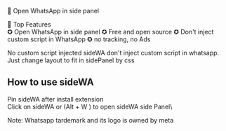 📢 Open WhatsApp in side panel

🔔 Top Features\
✪ Open WhatsApp in side panel
✪ Free and open source
✪ Don't inject custom script in WhatsApp
✪ no tracking, no Ads

No custom script injected
sideWA don't inject custom script in whatsapp.
Just change layout to fit in sidePanel by css

## How to use sideWA

Pin sideWA after install extension\
Click on sideWA or (Alt + W ) to open sideWA side Panel\

Note: Whatsapp tardemark and its logo is owned by meta
